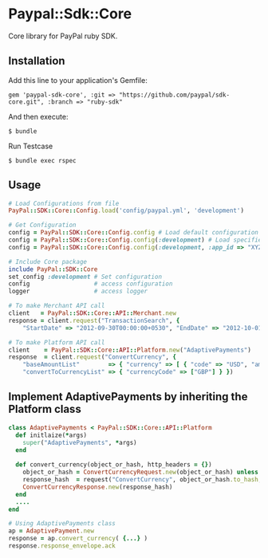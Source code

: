# Paypal::Sdk::Core

Core library for PayPal ruby SDK.

## Installation

Add this line to your application's Gemfile:

    gem 'paypal-sdk-core', :git => "https://github.com/paypal/sdk-core.git", :branch => "ruby-sdk"

And then execute:

    $ bundle
    
Run Testcase

    $ bundle exec rspec


## Usage

```ruby
# Load Configurations from file
PayPal::SDK::Core::Config.load('config/paypal.yml', 'development')

# Get Configuration
config = PayPal::SDK::Core::Config.config # Load default configuration
config = PayPal::SDK::Core::Config.config(:development) # Load specified environment configuration
config = PayPal::SDK::Core::Config.config(:development, :app_id => "XYZ") # Override configuration

# Include Core package
include PayPal::SDK::Core
set_config :development # Set configuration
config  				# access configuration
logger  				# access logger

# To make Merchant API call
client   = PayPal::SDK::Core::API::Merchant.new
response = client.request("TransactionSearch", { 
    "StartDate" => "2012-09-30T00:00:00+0530", "EndDate" => "2012-10-01T00:00:00+0530" })

# To make Platform API call
client    = PayPal::SDK::Core::API::Platform.new("AdaptivePayments")
response  = client.request("ConvertCurrency", {
    "baseAmountList"        => { "currency" => [ { "code" => "USD", "amount" => "2.0"} ]},
    "convertToCurrencyList" => { "currencyCode" => ["GBP"] } })
```

## Implement AdaptivePayments by inheriting the Platform class

```ruby
class AdaptivePayments < PayPal::SDK::Core::API::Platform
  def initlaize(*args)
    super("AdaptivePayments", *args)
  end
  
  def convert_currency(object_or_hash, http_headers = {})
    object_or_hash = ConvertCurrencyRequest.new(object_or_hash) unless object_or_hash.is_a? ConvertCurrencyRequest
    response_hash  = request("ConvertCurrency", object_or_hash.to_hash, http_headers)
    ConvertCurrencyResponse.new(response_hash)
  end
  ....
end

# Using AdaptivePayments class
ap = AdaptivePayment.new
response = ap.convert_currency( {...} )
response.response_envelope.ack
```